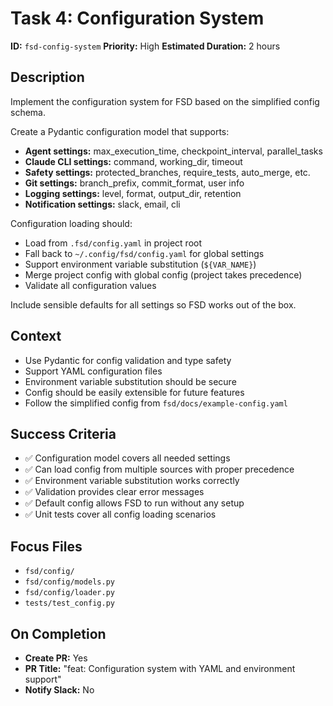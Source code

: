 # Task 4: Configuration System

**ID:** `fsd-config-system`
**Priority:** High
**Estimated Duration:** 2 hours

## Description

Implement the configuration system for FSD based on the simplified config schema.

Create a Pydantic configuration model that supports:
- **Agent settings:** max_execution_time, checkpoint_interval, parallel_tasks
- **Claude CLI settings:** command, working_dir, timeout
- **Safety settings:** protected_branches, require_tests, auto_merge, etc.
- **Git settings:** branch_prefix, commit_format, user info
- **Logging settings:** level, format, output_dir, retention
- **Notification settings:** slack, email, cli

Configuration loading should:
- Load from `.fsd/config.yaml` in project root
- Fall back to `~/.config/fsd/config.yaml` for global settings
- Support environment variable substitution (`${VAR_NAME}`)
- Merge project config with global config (project takes precedence)
- Validate all configuration values

Include sensible defaults for all settings so FSD works out of the box.

## Context

- Use Pydantic for config validation and type safety
- Support YAML configuration files
- Environment variable substitution should be secure
- Config should be easily extensible for future features
- Follow the simplified config from `fsd/docs/example-config.yaml`

## Success Criteria

- ✅ Configuration model covers all needed settings
- ✅ Can load config from multiple sources with proper precedence
- ✅ Environment variable substitution works correctly
- ✅ Validation provides clear error messages
- ✅ Default config allows FSD to run without any setup
- ✅ Unit tests cover all config loading scenarios

## Focus Files

- `fsd/config/`
- `fsd/config/models.py`
- `fsd/config/loader.py`
- `tests/test_config.py`

## On Completion

- **Create PR:** Yes
- **PR Title:** "feat: Configuration system with YAML and environment support"
- **Notify Slack:** No
